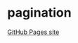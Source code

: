 # pagination
<a href="https://tnakashimaewmjapan.github.io/pagination/" target="_blank">GitHub Pages site</a>